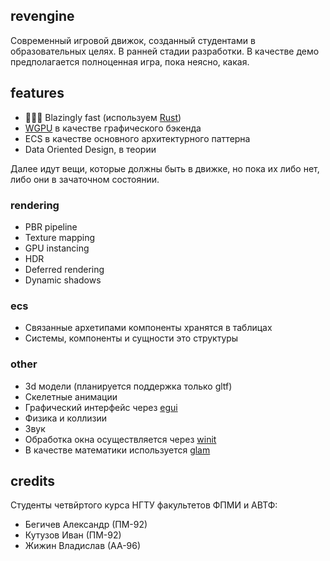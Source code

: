## revengine

Современный игровой движок, созданный студентами в образовательных целях. В ранней стадии разработки. В качестве демо предполагается полноценная игра, пока неясно, какая.

## features

- 🚀🚀🚀 Blazingly fast (используем [Rust](https://github.com/rust-lang/rust))
- [WGPU](https://github.com/gfx-rs/wgpu) в качестве графического бэкенда
- ECS в качестве основного архитектурного паттерна
- Data Oriented Design, в теории

Далее идут вещи, которые должны быть в движке, но пока их либо нет, либо они в зачаточном состоянии.

### rendering

- PBR pipeline
- Texture mapping
- GPU instancing
- HDR
- Deferred rendering
- Dynamic shadows

### ecs

- Связанные архетипами компоненты хранятся в таблицах
- Системы, компоненты и сущности это структуры

### other

- 3d модели (планируется поддержка только gltf)
- Скелетные анимации
- Графический интерфейс через [egui](https://github.com/emilk/egui)
- Физика и коллизии
- Звук
- Обработка окна осуществляется через [winit](https://github.com/rust-windowing/winit)
- В качестве математики используется [glam](https://github.com/bitshifter/glam-rs)

## credits

Студенты четвйртого курса НГТУ факультетов ФПМИ и АВТФ:

- Бегичев Александр (ПМ-92)
- Кутузов Иван (ПМ-92)
- Жижин Владислав (АА-96)
